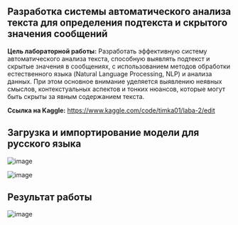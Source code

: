 ## Разработка системы автоматического анализа текста для определения подтекста и скрытого значения сообщений
**Цель лабораторной работы:**
Разработать эффективную систему автоматического анализа текста, способную выявлять подтекст и скрытые значения в сообщениях, с использованием методов обработки естественного языка (Natural Language Processing, NLP) и анализа данных. При этом основное внимание уделяется выявлению неявных смыслов, контекстуальных аспектов и тонких нюансов, которые могут быть скрыты за явным содержанием текста.

**Ссылка на Kaggle:**
https://www.kaggle.com/code/timka01/laba-2/edit

## Загрузка и импортирование модели для русского языка
![image](https://github.com/TimerbaevF/-/assets/114729066/e617b645-178b-400f-8be0-4ab89a8c4e7a)

![image](https://github.com/TimerbaevF/-/assets/114729066/b4e86cbe-942c-419a-9a75-acca257a685f)

## Результат работы
![image](https://github.com/TimerbaevF/-/assets/114729066/38424703-c2f5-4ae7-80f5-633f393567c6)
